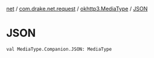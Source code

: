 [net](../../index.md) / [com.drake.net.request](../index.md) / [okhttp3.MediaType](index.md) / [JSON](./-j-s-o-n.md)

# JSON

`val MediaType.Companion.JSON: MediaType`